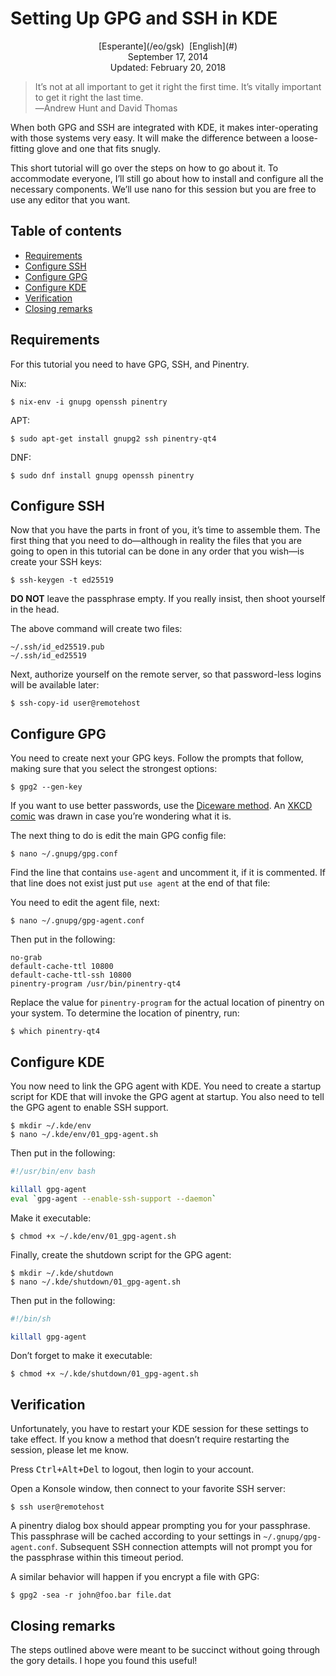 Setting Up GPG and SSH in KDE
=============================

<center>[Esperante](/eo/gsk)  [English](#)</center>
<center>September 17, 2014</center>
<center>Updated: February 20, 2018</center>

>It’s not at all important to get it right the first time. It’s vitally important to get it right
>the last time.<br>
>―Andrew Hunt and David Thomas

When both GPG and SSH are integrated with KDE, it makes inter-operating with those systems very
easy. It will make the difference between a loose-fitting glove and one that fits snugly.

This short tutorial will go over the steps on how to go about it. To accommodate everyone, I’ll
still go about how to install and configure all the necessary components. We’ll use nano for this
session but you are free to use any editor that you want.


Table of contents
-----------------

- [Requirements](#requirements)
- [Configure SSH](#ssh)
- [Configure GPG](#gpg)
- [Configure KDE](#kde)
- [Verification](#verification)
- [Closing remarks](#closing)


<a name="requirements"></a> Requirements
----------------------------------------

For this tutorial you need to have GPG, SSH, and Pinentry.

Nix:

    $ nix-env -i gnupg openssh pinentry

APT:

    $ sudo apt-get install gnupg2 ssh pinentry-qt4

DNF:

    $ sudo dnf install gnupg openssh pinentry


<a name="ssh"></a> Configure SSH
--------------------------------

Now that you have the parts in front of you, it’s time to assemble them. The first thing that you
need to do—although in reality the files that you are going to open in this tutorial can be done in
any order that you wish—is create your SSH keys:

    $ ssh-keygen -t ed25519

**DO NOT** leave the passphrase empty. If you really insist, then shoot yourself in the head.

The above command will create two files:

    ~/.ssh/id_ed25519.pub
    ~/.ssh/id_ed25519

Next, authorize yourself on the remote server, so that password-less logins will be available later:

    $ ssh-copy-id user@remotehost


<a name="gpg"></a> Configure GPG
--------------------------------

You need to create next your GPG keys. Follow the prompts that follow, making sure that you select
the strongest options:

    $ gpg2 --gen-key

If you want to use better passwords, use
the
[Diceware method](http://world.std.com/~reinhold/diceware.html). An
[XKCD comic](https://xkcd.com/936/) was drawn in case you’re wondering what it is.

The next thing to do is edit the main GPG config file:

    $ nano ~/.gnupg/gpg.conf

Find the line that contains `use-agent` and uncomment it, if it is commented. If that line does not
exist just put `use agent` at the end of that file:

You need to edit the agent file, next:

    $ nano ~/.gnupg/gpg-agent.conf

Then put in the following:

    no-grab
    default-cache-ttl 10800
    default-cache-ttl-ssh 10800
    pinentry-program /usr/bin/pinentry-qt4

Replace the value for `pinentry-program` for the actual location of pinentry on your system. To
determine the location of pinentry, run:

    $ which pinentry-qt4


<a name="kde"></a> Configure KDE
--------------------------------

You now need to link the GPG agent with KDE. You need to create a startup script for KDE that will
invoke the GPG agent at startup. You also need to tell the GPG agent to enable SSH support.

    $ mkdir ~/.kde/env
    $ nano ~/.kde/env/01_gpg-agent.sh

Then put in the following:

```bash
#!/usr/bin/env bash

killall gpg-agent
eval `gpg-agent --enable-ssh-support --daemon`
```

Make it executable:

    $ chmod +x ~/.kde/env/01_gpg-agent.sh

Finally, create the shutdown script for the GPG agent:

    $ mkdir ~/.kde/shutdown
    $ nano ~/.kde/shutdown/01_gpg-agent.sh

Then put in the following:

```bash
#!/bin/sh

killall gpg-agent
```

Don’t forget to make it executable:

    $ chmod +x ~/.kde/shutdown/01_gpg-agent.sh


<a name="verification"></a> Verification
----------------------------------------

Unfortunately, you have to restart your KDE session for these settings to take effect. If you know a
method that doesn’t require restarting the session, please let me know.

Press <kbd>Ctrl+Alt+Del</kbd> to logout, then login to your account.

Open a Konsole window, then connect to your favorite SSH server:

    $ ssh user@remotehost

A pinentry dialog box should appear prompting you for your passphrase. This passphrase will be
cached according to your settings in `~/.gnupg/gpg-agent.conf`. Subsequent SSH connection attempts
will not prompt you for the passphrase within this timeout period.

A similar behavior will happen if you encrypt a file with GPG:

    $ gpg2 -sea -r john@foo.bar file.dat


<a name="closing"></a> Closing remarks
--------------------------------------

The steps outlined above were meant to be succinct without going through the gory details. I hope
you found this useful!
